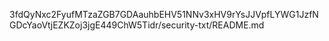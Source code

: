 3fdQyNxc2FyufMTzaZGB7GDAauhbEHV51NNv3xHV9rYsJJVpfLYWG1JzfNGDcYaoVtjEZKZoj3jgE449ChW5Tidr/security-txt/README.md
